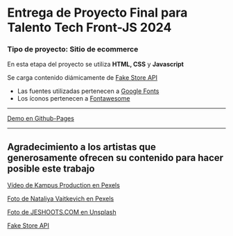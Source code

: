 # Entrega de Proyecto Final para Talento Tech Front-JS 2024

### Tipo de proyecto: Sitio de ecommerce

En esta etapa del proyecto se utiliza **HTML, CSS** y **Javascript**

Se carga contenido diámicamente de [Fake Store API](https://fakestoreapi.com/)


- Las fuentes utilizadas pertenecen a [Google Fonts](https://fonts.google.com/)
- Los íconos pertenecen a [Fontawesome](https://fontawesome.com/)

---

[ Demo en Github-Pages](https://carreira-sabrina.github.io/proyecto-final-talento-tech/)


---

## Agradecimiento a los artistas que generosamente ofrecen su contenido para hacer posible este trabajo


[ Vídeo de Kampus Production en Pexels ](https://www.pexels.com/es-es/video/hombre-gente-mujer-telefono-inteligente-6715779/)

[ Foto de Nataliya Vaitkevich en Pexels ](https://www.pexels.com/es-es/foto/ordenador-portatil-sentado-compras-en-linea-compras-online-6214129/)

[ Foto de JESHOOTS.COM en Unsplash ](https://unsplash.com/es/fotos/an-open-empty-notebook-on-a-white-desk-next-to-an-iphone-and-a-macbook-pUAM5hPaCRI?utm_content=creditCopyText&utm_medium=referral&utm_source=unsplash)

[Fake Store API](https://fakestoreapi.com/)